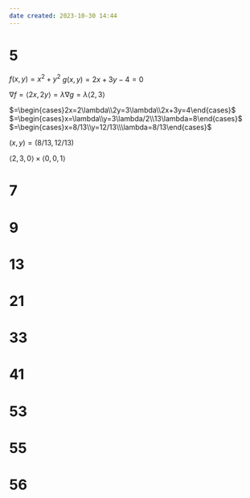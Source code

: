 ```yaml
---
date created: 2023-10-30 14:44
---
```


# 5

$f(x,y)=x^2+y^2$
$g(x,y)=2x+3y-4=0$

$\nabla f=\langle 2x,2y\rangle=\lambda\nabla g=\lambda\langle2,3\rangle$

$=\begin{cases}2x=2\lambda\\2y=3\lambda\\2x+3y=4\end{cases}$
$=\begin{cases}x=\lambda\\y=3\lambda/2\\13\lambda=8\end{cases}$
$=\begin{cases}x=8/13\\y=12/13\\\lambda=8/13\end{cases}$

$(x,y)=(8/13,12/13)$

$\langle2,3,0\rangle\times\langle0,0,1\rangle$

# 7

# 9

# 13

# 21

# 33

# 41

# 53

# 55

# 56
